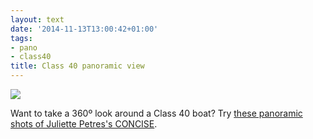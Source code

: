 ```yaml
---
layout: text
date: '2014-11-13T13:00:42+01:00'
tags:
- pano
- class40
title: Class 40 panoramic view
---
```

![](https://31.media.tumblr.com/6a4f8e4a0cbe38c8c476406209b43cf3/tumblr_inline_nez80pePnJ1qcydz0.png)

Want to take a 360º look around a Class 40 boat? Try [these panoramic shots of Juliette Petres's CONCISE](http://www.go-image.com/visitejuliette/juliette.html).
